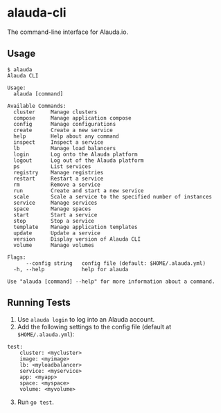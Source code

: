 # alauda-cli
The command-line interface for Alauda.io.

## Usage
```
$ alauda
Alauda CLI

Usage:
  alauda [command]

Available Commands:
  cluster     Manage clusters
  compose     Manage application compose
  config      Manage configurations
  create      Create a new service
  help        Help about any command
  inspect     Inspect a service
  lb          Manage load balancers
  login       Log onto the Alauda platform
  logout      Log out of the Alauda platform
  ps          List services
  registry    Manage registries
  restart     Restart a service
  rm          Remove a service
  run         Create and start a new service
  scale       Scale a service to the specified number of instances
  service     Manage services
  space       Manage spaces
  start       Start a service
  stop        Stop a service
  template    Manage application templates
  update      Update a service
  version     Display version of Alauda CLI
  volume      Manage volumes

Flags:
      --config string   config file (default: $HOME/.alauda.yml)
  -h, --help            help for alauda

Use "alauda [command] --help" for more information about a command.
```

## Running Tests
1. Use `alauda login` to log into an Alauda account.
2. Add the following settings to the config file (default at `$HOME/.alauda.yml`):
```
test:
    cluster: <mycluster>
    image: <myimage>
    lb: <myloadbalancer>
    service: <myservice>
    app: <myapp>
    space: <myspace>
    volume: <myvolume>
```
3. Run `go test`.